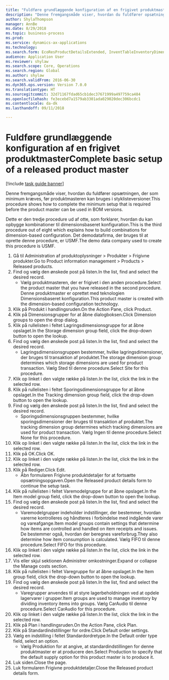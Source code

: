 ```yaml
--- 
title: "Fuldføre grundlæggende konfiguration af en frigivet produktmaster"
description: "Denne fremgangsmåde viser, hvordan du fuldfører opsætningen, der som minimum kræves, før produktmasteren kan bruges i styklisteversioner."
author: ShylaThompson
manager: AnnBe
ms.date: 8/29/2018
ms.topic: business-process
ms.prod: 
ms.service: dynamics-ax-applications
ms.technology: 
ms.search.form: EcoResProductDetailsExtended, InventTableInventoryDimensionGroups, InventItemOrderSetup
audience: Application User
ms.reviewer: shylaw
ms.search.scope: Core, Operations
ms.search.region: Global
ms.author: shylaw
ms.search.validFrom: 2016-06-30
ms.dyn365.ops.version: Version 7.0.0
ms.translationtype: HT
ms.sourcegitcommit: 32d71167fdad65cb1dec37671999a497759ca484
ms.openlocfilehash: fe3ecebd7a1579ab3301ada029020dec306bcdc1
ms.contentlocale: da-dk
ms.lasthandoff: 09/11/2018

---
```

# <a name="complete-basic-setup-of-a-released-product-master"></a><span data-ttu-id="83950-103">Fuldføre grundlæggende konfiguration af en frigivet produktmaster</span><span class="sxs-lookup"><span data-stu-id="83950-103">Complete basic setup of a released product master</span></span>

[!include [task guide banner](../../includes/task-guide-banner.md)]

<span data-ttu-id="83950-104">Denne fremgangsmåde viser, hvordan du fuldfører opsætningen, der som minimum kræves, før produktmasteren kan bruges i styklisteversioner.</span><span class="sxs-lookup"><span data-stu-id="83950-104">This procedure shows how to complete the minimum setup that is required before the product master can be used in BOM versions.</span></span>

<span data-ttu-id="83950-105">Dette er den tredje procedure ud af otte, som forklarer, hvordan du kan opbygge kombinationer til dimensionsbaseret konfiguration.</span><span class="sxs-lookup"><span data-stu-id="83950-105">This is the third procedure out of eight which explains how to build combinations for dimension-based configuration.</span></span> <span data-ttu-id="83950-106">Det demodatafirma, der bruges til at oprette denne procedure, er USMF.</span><span class="sxs-lookup"><span data-stu-id="83950-106">The demo data company used to create this procedure is USMF.</span></span>

1. <span data-ttu-id="83950-107">Gå til Administration af produktoplysninger > Produkter > Frigivne produkter.</span><span class="sxs-lookup"><span data-stu-id="83950-107">Go to Product information management > Products > Released products.</span></span>
2. <span data-ttu-id="83950-108">Find og vælg den ønskede post på listen.</span><span class="sxs-lookup"><span data-stu-id="83950-108">In the list, find and select the desired record.</span></span>
    * <span data-ttu-id="83950-109">Vælg produktmasteren, der er frigivet i den anden procedure.</span><span class="sxs-lookup"><span data-stu-id="83950-109">Select the product master that you have released in the second procedure.</span></span> <span data-ttu-id="83950-110">Denne produktmaster er oprettet med teknologien Dimensionsbaseret konfiguration.</span><span class="sxs-lookup"><span data-stu-id="83950-110">This product master is created with the dimension-based configuration technology.</span></span>  
3. <span data-ttu-id="83950-111">Klik på Produkt i handlingsruden.</span><span class="sxs-lookup"><span data-stu-id="83950-111">On the Action Pane, click Product.</span></span>
4. <span data-ttu-id="83950-112">Klik på Dimensionsgrupper for at åbne dialogboksen.</span><span class="sxs-lookup"><span data-stu-id="83950-112">Click Dimension groups to open the drop dialog.</span></span>
5. <span data-ttu-id="83950-113">Klik på rullelisten i feltet Lagringsdimensionsgruppe for at åbne opslaget.</span><span class="sxs-lookup"><span data-stu-id="83950-113">In the Storage dimension group field, click the drop-down button to open the lookup.</span></span>
6. <span data-ttu-id="83950-114">Find og vælg den ønskede post på listen.</span><span class="sxs-lookup"><span data-stu-id="83950-114">In the list, find and select the desired record.</span></span>
    * <span data-ttu-id="83950-115">Lagringsdimensionsgruppen bestemmer, hvilke lagringsdimensioner, der bruges til transaktion af produktet.</span><span class="sxs-lookup"><span data-stu-id="83950-115">The storage dimension group determines which storage dimensions are used for product transaction.</span></span> <span data-ttu-id="83950-116">Vælg Sted til denne procedure.</span><span class="sxs-lookup"><span data-stu-id="83950-116">Select Site for this procedure.</span></span>  
7. <span data-ttu-id="83950-117">Klik op linket i den valgte række på listen.</span><span class="sxs-lookup"><span data-stu-id="83950-117">In the list, click the link in the selected row.</span></span>
8. <span data-ttu-id="83950-118">Klik på rullelisten i feltet Sporingsdimensionsgruppe for at åbne opslaget.</span><span class="sxs-lookup"><span data-stu-id="83950-118">In the Tracking dimension group field, click the drop-down button to open the lookup.</span></span>
9. <span data-ttu-id="83950-119">Find og vælg den ønskede post på listen.</span><span class="sxs-lookup"><span data-stu-id="83950-119">In the list, find and select the desired record.</span></span>
    * <span data-ttu-id="83950-120">Sporingsdimensionsgruppen bestemmer, hvilke sporingsdimensioner der bruges til transaktion af produktet.</span><span class="sxs-lookup"><span data-stu-id="83950-120">The tracking dimension group determines which tracking dimensions are used for product transaction.</span></span> <span data-ttu-id="83950-121">Vælg Ingen til denne procedure.</span><span class="sxs-lookup"><span data-stu-id="83950-121">Select None for this procedure.</span></span>  
10. <span data-ttu-id="83950-122">Klik op linket i den valgte række på listen.</span><span class="sxs-lookup"><span data-stu-id="83950-122">In the list, click the link in the selected row.</span></span>
11. <span data-ttu-id="83950-123">Klik på OK.</span><span class="sxs-lookup"><span data-stu-id="83950-123">Click OK.</span></span>
12. <span data-ttu-id="83950-124">Klik op linket i den valgte række på listen.</span><span class="sxs-lookup"><span data-stu-id="83950-124">In the list, click the link in the selected row.</span></span>
13. <span data-ttu-id="83950-125">Klik på Rediger.</span><span class="sxs-lookup"><span data-stu-id="83950-125">Click Edit.</span></span>
    * <span data-ttu-id="83950-126">Åbn formularen Frigivne produktdetaljer for at fortsætte opsætningsopgaven.</span><span class="sxs-lookup"><span data-stu-id="83950-126">Open the Released product details form to continue the setup task.</span></span>  
14. <span data-ttu-id="83950-127">Klik på rullelisten i feltet Varemodelgruppe for at åbne opslaget.</span><span class="sxs-lookup"><span data-stu-id="83950-127">In the Item model group field, click the drop-down button to open the lookup.</span></span>
15. <span data-ttu-id="83950-128">Find og vælg den ønskede post på listen.</span><span class="sxs-lookup"><span data-stu-id="83950-128">In the list, find and select the desired record.</span></span>
    * <span data-ttu-id="83950-129">Varemodelgrupper indeholder indstillinger, der bestemmer, hvordan varerne kontrolleres og håndteres i forbindelse med indgående varer og vareafgange.</span><span class="sxs-lookup"><span data-stu-id="83950-129">Item model groups contain settings that determine how items are controlled and handled on item receipts and issues.</span></span> <span data-ttu-id="83950-130">De bestemmer også, hvordan der beregnes vareforbrug.</span><span class="sxs-lookup"><span data-stu-id="83950-130">They also determine how item consumption is calculated.</span></span> <span data-ttu-id="83950-131">Vælg FIFO til denne procedure.</span><span class="sxs-lookup"><span data-stu-id="83950-131">Select   FIFO for this procedure.</span></span>  
16. <span data-ttu-id="83950-132">Klik op linket i den valgte række på listen.</span><span class="sxs-lookup"><span data-stu-id="83950-132">In the list, click the link in the selected row.</span></span>
17. <span data-ttu-id="83950-133">Vis eller skjul sektionen Administrer omkostninger.</span><span class="sxs-lookup"><span data-stu-id="83950-133">Expand or collapse the Manage costs section.</span></span>
18. <span data-ttu-id="83950-134">Klik på rullelisten i feltet Varegruppe for at åbne opslaget.</span><span class="sxs-lookup"><span data-stu-id="83950-134">In the Item group field, click the drop-down button to open the lookup.</span></span>
19. <span data-ttu-id="83950-135">Find og vælg den ønskede post på listen.</span><span class="sxs-lookup"><span data-stu-id="83950-135">In the list, find and select the desired record.</span></span>
    * <span data-ttu-id="83950-136">Varegrupper anvendes til at styre lagerbeholdningen ved at opdele lagervarer i grupper.</span><span class="sxs-lookup"><span data-stu-id="83950-136">Item groups are used to manage inventory by dividing inventory items into groups.</span></span> <span data-ttu-id="83950-137">Vælg CarAudio til denne procedure.</span><span class="sxs-lookup"><span data-stu-id="83950-137">Select   CarAudio for this procedure.</span></span>  
20. <span data-ttu-id="83950-138">Klik op linket i den valgte række på listen.</span><span class="sxs-lookup"><span data-stu-id="83950-138">In the list, click the link in the selected row.</span></span>
21. <span data-ttu-id="83950-139">Klik på Plan i handlingsruden.</span><span class="sxs-lookup"><span data-stu-id="83950-139">On the Action Pane, click Plan.</span></span>
22. <span data-ttu-id="83950-140">Klik på Standardindstillinger for ordre.</span><span class="sxs-lookup"><span data-stu-id="83950-140">Click Default order settings.</span></span>
23. <span data-ttu-id="83950-141">Vælg en indstilling i feltet Standardordretype.</span><span class="sxs-lookup"><span data-stu-id="83950-141">In the Default order type field, select an option.</span></span>
    * <span data-ttu-id="83950-142">Vælg Produktion for at angive, at standardindstillingen for denne produktmaster er at producere den.</span><span class="sxs-lookup"><span data-stu-id="83950-142">Select Production to specify that the default supply option for this product master is to produce it.</span></span>  
24. <span data-ttu-id="83950-143">Luk siden.</span><span class="sxs-lookup"><span data-stu-id="83950-143">Close the page.</span></span>
25. <span data-ttu-id="83950-144">Luk formularen Frigivne produktdetaljer.</span><span class="sxs-lookup"><span data-stu-id="83950-144">Close the Released product details form.</span></span>


